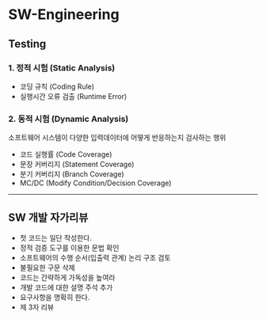 # SW-Engineering

## Testing
### 1. 정적 시험 (Static Analysis)
- 코딩 규칙 (Coding Rule)
- 실행시간 오류 검출 (Runtime Error)

### 2. 동적 시험 (Dynamic Analysis)
소프트웨어 시스템이 다양한 입력데이터에 어떻게 반응하는지 검사하는 행위
- 코드 실행률 (Code Coverage)
- 문장 커버리지 (Statement Coverage)
- 분기 커버리지 (Branch Coverage)
- MC/DC (Modify Condition/Decision Coverage)

---
## SW 개발 자가리뷰
- 첫 코드는 일단 작성한다.
- 정적 검증 도구를 이용한 문법 확인
- 소프트웨어의 수행 순서(입출력 관계) 논리 구조 검토
- 불필요한 구문 삭제
- 코드는 간략하게 가독성을 높여라
- 개발 코드에 대한 설명 주석 추가
- 요구사항을 명확히 한다.
- 제 3자 리뷰